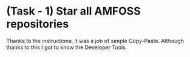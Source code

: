 # **(Task - 1)** Star all AMFOSS repositories

Thanks to the instructions, it was a job of simple Copy-Paste.
Although thanks to this I got to know the Developer Tools.